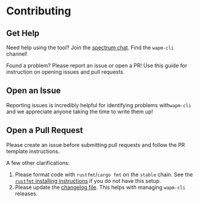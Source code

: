 # Contributing

## Get Help

Need help using the tool? Join the [spectrum chat][spectrum]. Find the `wapm-cli` channel!

Found a problem? Please report an issue or open a PR! Use this guide for instruction on opening issues and pull requests.

## Open an Issue

Reporting issues is incredibly helpful for identifying problems with`wapm-cli` and we appreciate anyone taking the time to write them up! 

## Open a Pull Request

Please create an issue before submitting pull requests and follow the PR template instructions. 

A few other clarifications:

1. Please format code with `rustfmt`/`cargo fmt` on the `stable` chain. 
See the [`rustfmt` installing instructions][rustfmt] if you do not have this setup.
2. Please update the [changelog file][changelog]. This helps with managing `wapm-cli` releases.

[changelog]: CHANGELOG.md
[rustfmt]: https://github.com/rust-lang/rustfmt
[spectrum]: https://spectrum.chat/wasmer
